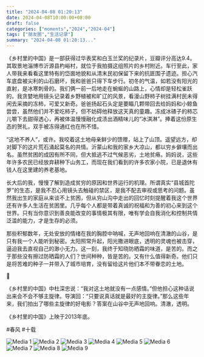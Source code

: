 ```yaml
---
title: "2024-04-08 01:20:13"
date: 2024-04-08T10:00:00+08:00
draft: false
categories: ["moments","2024","2024-04"]
tags: ["朋友圈","生活记录"]
summary: "2024-04-08 01:20:13..."
---
```


《乡村里的中国》是一部获得过华表奖和白玉兰奖的纪录片，豆瓣评分高达9.4。其取景地淄博市沂源县杓峪村，就位于我拍摄这组照片的乡村附近。车行至此，家人带我来看看这里特有的岱崮地貌和从清末民初保留下来的抗匪围子遗迹。担心汽车底盘被尖利的山石磨坏，我和爸爸只得下车步行。
​
初冬的气温，如若没有阳光的直射，是冰寒刺骨的。我们俩一前一后地走在蜿蜒的山路上，心情却是轻松雀跃的。我贪婪地用镜头记录着乡野植被和旷辽的风景，看漫山野柿子树挂满村民未得闲去采摘的冻柿，可爱又新奇。爸爸扬起石头定是要瞄几颗带回去给妈妈和小鲸鱼尝尝，虽然他们并不爱吃柿子，但不妨碍他释放这天真的童趣。冻成冰碴子的柿芯儿嚼下去甜得透心，再被体温慢慢融化成渍出酒精味儿的“冰淇淋”。捧着这份原生态的贺礼，双手被冻得通红也在所不惜。

“这地不养人”，或许。我咬着这土地母亲鲜少的馈赠，站上了山顶。遥望远方，却对脚下的这片荒石涌起莫名的共情。沂蒙山和我的家乡大凉山，都以穷乡僻壤而出名。虽然贫困的成因有所不同，但大抵逃不过气候恶劣，土地贫瘠。妈妈说，这些年许多农民已经放弃耕种下山务工，而现在我们看到的许多农家小院，已是退休有钱人在这里建的养老基地。

长大后的我，慢慢了解到造成贫穷的原因和世界运行的机理。所谓真实“县城首陀罗”的生态，是我不忍心用镜头去触碰的禁区，是我不配去审视或思考的问题。虽然我出生的家庭从来谈不上贫困，但从穷山沟中走出的回忆时刻提醒着我这个世界还有许多人生活在贫困里。几乎每个人都是带着真诚的祝福和为善的初心来到这个世界。只有当你意识到善良能改变的事情极其有限，唯有学会自我消化和控制共情泛滥的能力，才是生存的必须。

那些积郁数年，无处安放的情绪在我的胸腔中呐喊，无声地回响在清澈的山谷，是只有我一个人能听到秘密。太阳照常升起，阳光撒进眼底，透明的灵魂也被击穿，逼迫我去直视自己的渺小无力。这一刻，我终于知晓防晒霜的味道，是苦的。而之于那些没有擦过防晒霜的人们？世间种种，皆是苦的。又有什么值得新奇。他们只是将苦难的种子一并带入了城市培育，没有留给这片他们本不带眷恋的土地。

🍂

​《乡村里的中国》中杜深忠说：“我对这土地就没有一点感情。”但他担心这种话说出来会不会不够主旋律。导演回：“只要说真话就是最好的主旋律。”那么这些年来，我们拍出了哪些主旋律的好电影？答案在山谷中无声地回响。清澈，透明。

​《乡村里的中国》上映于2013年底。

​#春风 #十载

![Media 1](/Moments/photos/2024-04-08/202404080120130.jpg)
![Media 2](/Moments/photos/2024-04-08/202404080120131.jpg)
![Media 3](/Moments/photos/2024-04-08/202404080120132.jpg)
![Media 4](/Moments/photos/2024-04-08/202404080120133.jpg)
![Media 5](/Moments/photos/2024-04-08/202404080120134.jpg)
![Media 6](/Moments/photos/2024-04-08/202404080120135.jpg)
![Media 7](/Moments/photos/2024-04-08/202404080120136.jpg)
![Media 8](/Moments/photos/2024-04-08/202404080120137.jpg)
![Media 9](/Moments/photos/2024-04-08/202404080120138.jpg)

